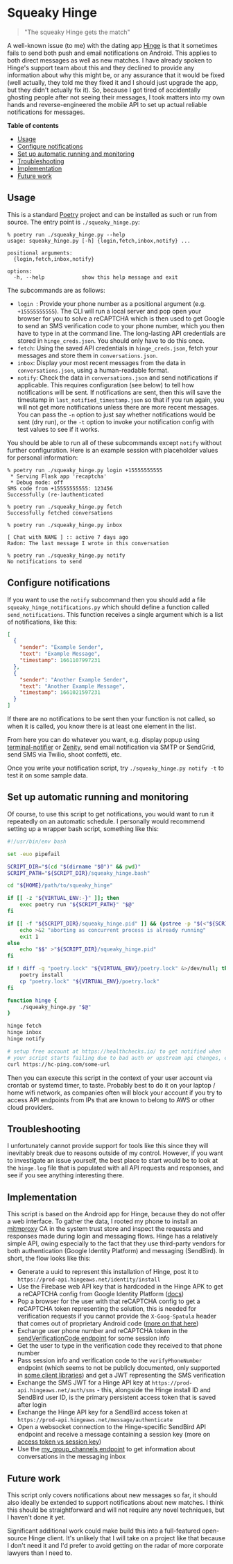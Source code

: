 # Squeaky Hinge

> "The squeaky Hinge gets the match"

A well-known issue (to me) with the dating app
[Hinge](https://hinge.co/) is that it sometimes fails to send both
push and email notifications on Android. This applies to both direct
messages as well as new matches. I have already spoken to Hinge's
support team about this and they declined to provide any information
about why this might be, or any assurance that it would be fixed (well
actually, they told me they fixed it and I should just upgrade the
app, but they didn't actually fix it). So, because I got tired of
accidentally ghosting people after not seeing their messages, I took
matters into my own hands and reverse-engineered the mobile API to set
up actual reliable notifications for messages.

**Table of contents**

<!-- toc -->

- [Usage](#usage)
- [Configure notifications](#configure-notifications)
- [Set up automatic running and monitoring](#set-up-automatic-running-and-monitoring)
- [Troubleshooting](#troubleshooting)
- [Implementation](#implementation)
- [Future work](#future-work)

<!-- tocstop -->

## Usage

This is a standard [Poetry](https://python-poetry.org/) project and
can be installed as such or run from source. The entry point is
`./squeaky_hinge.py`:

```
% poetry run ./squeaky_hinge.py --help
usage: squeaky_hinge.py [-h] {login,fetch,inbox,notify} ...

positional arguments:
  {login,fetch,inbox,notify}

options:
  -h, --help            show this help message and exit
```

The subcommands are as follows:

* `login `: Provide your phone number as a positional argument (e.g.
  `+15555555555`). The CLI will run a local server and pop open your
  browser for you to solve a reCAPTCHA which is then used to get
  Google to send an SMS verification code to your phone number, which
  you then have to type in at the command line. The long-lasting API
  credentials are stored in `hinge_creds.json`. You should only have
  to do this once.
* `fetch`: Using the saved API credentials in `hinge_creds.json`,
  fetch your messages and store them in `conversations.json`.
* `inbox`: Display your most recent messages from the data in
  `conversations.json`, using a human-readable format.
* `notify`: Check the data in `conversations.json` and send
  notifications if applicable. This requires configuration (see below)
  to tell how notifications will be sent. If notifications are sent,
  then this will save the timestamp in `last_notified_timestamp.json`
  so that if you run again, you will not get more notifications unless
  there are more recent messages. You can pass the `-n` option to just
  say whether notifications would be sent (dry run), or the `-t`
  option to invoke your notification config with test values to see if
  it works.

You should be able to run all of these subcommands except `notify`
without further configuration. Here is an example session with
placeholder values for personal information:

```
% poetry run ./squeaky_hinge.py login +15555555555
 * Serving Flask app 'recaptcha'
 * Debug mode: off
SMS code from +15555555555: 123456
Successfully (re-)authenticated

% poetry run ./squeaky_hinge.py fetch
Successfully fetched conversations

% poetry run ./squeaky_hinge.py inbox

[ Chat with NAME ] :: active 7 days ago
Radon: The last message I wrote in this conversation

% poetry run ./squeaky_hinge.py notify
No notifications to send
```

## Configure notifications

If you want to use the `notify` subcommand then you should add a file
`squeaky_hinge_notifications.py` which should define a function called
`send_notifications`. This function receives a single argument which
is a list of notifications, like this:

```json
[
  {
    "sender": "Example Sender",
    "text": "Example Message",
    "timestamp": 1661107997231
  },
  {
    "sender": "Another Example Sender",
    "text": "Another Example Message",
    "timestamp": 1661021597231
  }
]
```

If there are no notifications to be sent then your function is not
called, so when it is called, you know there is at least one element
in the list.

From here you can do whatever you want, e.g. display popup using
[terminal-notifier](https://github.com/julienXX/terminal-notifier) or
[Zenity](https://help.gnome.org/users/zenity/stable/), send email
notification via SMTP or SendGrid, send SMS via Twilio, shoot
confetti, etc.

Once you write your notification script, try `./squeaky_hinge.py
notify -t` to test it on some sample data.

## Set up automatic running and monitoring

Of course, to use this script to get notifications, you would want to
run it repeatedly on an automatic schedule. I personally would
recommend setting up a wrapper bash script, something like this:

```bash
#!/usr/bin/env bash

set -euo pipefail

SCRIPT_DIR="$(cd "$(dirname "$0")" && pwd)"
SCRIPT_PATH="${SCRIPT_DIR}/squeaky_hinge.bash"

cd "${HOME}/path/to/squeaky_hinge"

if [[ -z "${VIRTUAL_ENV:-}" ]]; then
    exec poetry run "${SCRIPT_PATH}" "$@"
fi

if [[ -f "${SCRIPT_DIR}/squeaky_hinge.pid" ]] && (pstree -p "$(<"${SCRIPT_DIR}/squeaky_hinge.pid")" -a | grep squeaky_hinge); then
    echo >&2 "aborting as concurrent process is already running"
    exit 1
else
    echo "$$" >"${SCRIPT_DIR}/squeaky_hinge.pid"
fi

if ! diff -q "poetry.lock" "${VIRTUAL_ENV}/poetry.lock" &>/dev/null; then
    poetry install
    cp "poetry.lock" "${VIRTUAL_ENV}/poetry.lock"
fi

function hinge {
    ./squeaky_hinge.py "$@"
}

hinge fetch
hinge inbox
hinge notify

# setup free account at https://healthchecks.io/ to get notified when
# your script starts failing due to bad auth or upstream api changes, etc
curl https://hc-ping.com/some-url
```

Then you can execute this script in the context of your user account
via crontab or systemd timer, to taste. Probably best to do it on your
laptop / home wifi network, as companies often will block your account
if you try to access API endpoints from IPs that are known to belong
to AWS or other cloud providers.

## Troubleshooting

I unfortunately cannot provide support for tools like this since they
will inevitably break due to reasons outside of my control. However,
if you want to investigate an issue yourself, the best place to start
would be to look at the `hinge.log` file that is populated with all
API requests and responses, and see if you see anything interesting
there.

## Implementation

This script is based on the Android app for Hinge, because they do not
offer a web interface. To gather the data, I rooted my phone to
install an [mitmproxy](https://mitmproxy.org/) CA in the system trust
store and inspect the requests and responses made during login and
messaging flows. Hinge has a relatively simple API, owing especially
to the fact that they use third-party vendors for both authentication
(Google Identity Platform) and messaging (SendBird). In short, the
flow looks like this:

* Generate a uuid to represent this installation of Hinge, post it to
  `https://prod-api.hingeaws.net/identity/install`
* Use the Firebase web API key that is hardcoded in the Hinge APK to
  get a reCAPTCHA config from Google Identity Platform
  ([docs](https://cloud.google.com/identity-platform/docs/reference/rest/v1/TopLevel/getRecaptchaParams))
* Pop a browser for the user with that reCAPTCHA config to get a
  reCAPTCHA token representing the solution, this is needed for
  verification requests if you cannot provide the `X-Goog-Spatula`
  header that comes out of proprietary Android code ([more on that
  here](https://gist.github.com/Romern/e58e634e4d70b2be5b57d7abdb77f7ef))
* Exchange user phone number and reCAPTCHA token in the
  [sendVerificationCode
  endpoint](https://cloud.google.com/identity-platform/docs/reference/rest/v1/accounts/sendVerificationCode)
  for some session info
* Get the user to type in the verification code they received to that
  phone number
* Pass session info and verification code to the `verifyPhoneNumber`
  endpoint (which seems to not be publicly documented, only supported
  in [some client
  libraries](https://firebase.google.com/docs/auth/android/phone-auth))
  and get a JWT representing the SMS verification
* Exchange the SMS JWT for a Hinge API key at
  `https://prod-api.hingeaws.net/auth/sms` - this, alongside the Hinge
  install ID and SendBird user ID, is the primary persistent access
  token that is saved after login
* Exchange the Hinge API key for a SendBird access token at
  `https://prod-api.hingeaws.net/message/authenticate`
* Open a websocket connection to the Hinge-specific SendBird API
  endpoint and receive a message containing a session key (more on
  [access token vs session
  key](https://sendbird.com/docs/chat/v3/platform-api/user/creating-users/create-a-user))
* Use the [my\_group\_channels
  endpoint](https://sendbird.com/docs/chat/v3/platform-api/user/managing-joined-group-channels/list-group-channels)
  to get information about conversations in the messaging inbox

## Future work

This script only covers notifications about new messages so far, it
should also ideally be extended to support notifications about new
matches. I think this should be straightforward and will not require
any novel techniques, but I haven't done it yet.

Significant additional work could make build this into a full-featured
open-source Hinge client. It's unlikely that I will take on a project
like that because I don't need it and I'd prefer to avoid getting on
the radar of more corporate lawyers than I need to.
